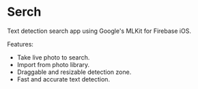 # Serch
Text detection search app using Google's MLKit for Firebase iOS.

Features:
- Take live photo to search.
- Import from photo library.
- Draggable and resizable detection zone.
- Fast and accurate text detection.